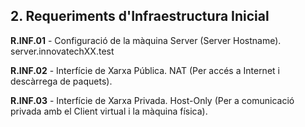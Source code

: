 ## 2. Requeriments d'Infraestructura Inicial

**R.INF.01** -
Configuració de la màquina Server (Server Hostname).
server.innovatechXX.test

**R.INF.02** -
Interfície de Xarxa Pública.
NAT (Per accés a Internet i descàrrega de paquets).

**R.INF.03** -
Interfície de Xarxa Privada.
Host-Only (Per a comunicació privada amb el Client virtual  i la màquina física).
